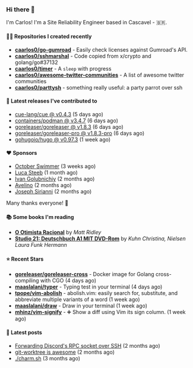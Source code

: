 ### Hi there 👋

I'm Carlos! I'm a Site Reliability Engineer based in Cascavel - 🇧🇷.

#### 👨‍💻 Repositories I created recently
- **[caarlos0/go-gumroad](https://github.com/caarlos0/go-gumroad)** - Easily check licenses against Gumroad&#39;s API.
- **[caarlos0/sshmarshal](https://github.com/caarlos0/sshmarshal)** - Code copied from x/crypto and golang/go#37132
- **[caarlos0/timer](https://github.com/caarlos0/timer)** - A `sleep` with progress
- **[caarlos0/awesome-twitter-communities](https://github.com/caarlos0/awesome-twitter-communities)** - A list of awesome twitter communities
- **[caarlos0/parttysh](https://github.com/caarlos0/parttysh)** - something really useful: a party parrot over ssh

#### 🚀 Latest releases I've contributed to


- [cue-lang/cue @ v0.4.3](https://github.com/cue-lang/cue/releases/tag/v0.4.3) (5 days ago)
- [containers/podman @ v3.4.7](https://github.com/containers/podman/releases/tag/v3.4.7) (6 days ago)
- [goreleaser/goreleaser @ v1.8.3](https://github.com/goreleaser/goreleaser/releases/tag/v1.8.3) (6 days ago)
- [goreleaser/goreleaser-pro @ v1.8.3-pro](https://github.com/goreleaser/goreleaser-pro/releases/tag/v1.8.3-pro) (6 days ago)
- [gohugoio/hugo @ v0.97.3](https://github.com/gohugoio/hugo/releases/tag/v0.97.3) (1 week ago)

#### ❤️ Sponsors
- [October Swimmer](https://github.com/octoberswimmer) (3 weeks ago)
- [Luca Steeb](https://github.com/steebchen) (1 month ago)
- [Ivan Golubnichiy](https://github.com/h1kkan) (2 months ago)
- [Avelino](https://github.com/avelino) (2 months ago)
- [Joseph Sirianni](https://github.com/jsirianni) (2 months ago)

Many thanks everyone! 🙏

#### 📚 Some books I'm reading
- **[O Otimista Racional](https://www.goodreads.com/book/show/32706964-o-otimista-racional)** by _Matt Ridley_
- **[Studio 21: Deutschbuch A1 MIT DVD-Rom](https://www.goodreads.com/book/show/25495148-studio-21)** by _Kuhn Christina, Nielsen Laura Funk Hermann_

#### ⭐ Recent Stars


- **[goreleaser/goreleaser-cross](https://github.com/goreleaser/goreleaser-cross)** - Docker image for Golang cross-compiling with CGO (4 days ago)
- **[maaslalani/typer](https://github.com/maaslalani/typer)** - Typing test in your terminal (4 days ago)
- **[tpope/vim-abolish](https://github.com/tpope/vim-abolish)** - abolish.vim: easily search for, substitute, and abbreviate multiple variants of a word (1 week ago)
- **[maaslalani/draw](https://github.com/maaslalani/draw)** - Draw in your terminal (1 week ago)
- **[mhinz/vim-signify](https://github.com/mhinz/vim-signify)** - :heavy_plus_sign: Show a diff using Vim its sign column. (1 week ago)

#### 📄 Latest posts
- [Forwarding Discord&#39;s RPC socket over SSH](https://carlosbecker.com/posts/discord-rpc-ssh/) (2 months ago)
- [git-worktree is awesome](https://carlosbecker.com/posts/git-worktrees/) (2 months ago)
- [./charm.sh](https://carlosbecker.com/posts/charm/) (3 months ago)
